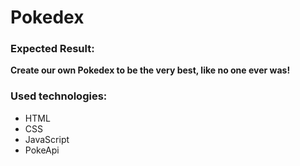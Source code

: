# Pokedex

### Expected Result:
**Create our own Pokedex to be the very best, like no one ever was!**

### Used technologies:
* HTML
* CSS
* JavaScript
* PokeApi